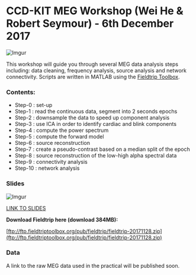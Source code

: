 # CCD-KIT MEG Workshop (Wei He & Robert Seymour) - 6th December 2017 

![Imgur](https://i.imgur.com/Bstlyd0.png)

This workshop will guide you through several MEG data analysis steps including: data cleaning, frequency analysis, source analysis and network connectivity. Scripts are written in MATLAB using the [Fieldtrip Toolbox](http://www.fieldtriptoolbox.org/).

### Contents:

- Step-0   : set-up
- Step-1   : read the continuous data, segment into 2 seconds epochs
- Step-2   : downsample the data to speed up component analysis
- Step-3   : use ICA in order to identify cardiac and blink components
- Step-4   : compute the power spectrum
- Step-5   : compute the forward model
- Step-6   : source reconstruction
- Step-7   : create a pseudo-contrast based on a median split of the epoch
- Step-8   : source reconstruction of the low-high alpha spectral data
- Step-9   : connectivity analysis 
- Step-10  : network analysis

### Slides 

![Imgur](https://i.imgur.com/B6gInGf.png) 

[LINK TO SLIDES](https://docs.google.com/presentation/d/e/2PACX-1vS1WfWs1fkaydk_jVkPVmxyBoaKj4yUDq96umuqSiSEiDQ1QrA9EU8YuZ0lehWgXUJO2H6e2RmvWGQm/pub?start=false&loop=false&delayms=3000)

**Download Fieldtrip here (download 384MB):**

[ftp://ftp.fieldtriptoolbox.org/pub/fieldtrip/fieldtrip-20171128.zip](ftp://ftp.fieldtriptoolbox.org/pub/fieldtrip/fieldtrip-20171128.zip)

### Data

A link to the raw MEG data used in the practical will be published soon.
